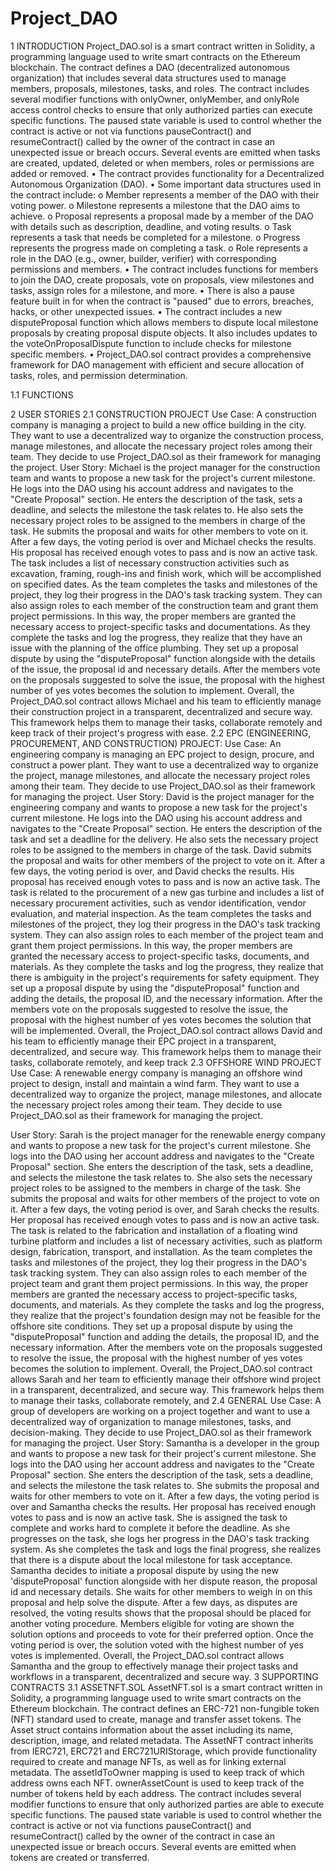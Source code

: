 # Project_DAO
1	INTRODUCTION
Project_DAO.sol is a smart contract written in Solidity, a programming language used to write smart contracts on the Ethereum blockchain. The contract defines a DAO (decentralized autonomous organization) that includes several data structures used to manage members, proposals, milestones, tasks, and roles.
The contract includes several modifier functions with onlyOwner, onlyMember, and onlyRole access control checks to ensure that only authorized parties can execute specific functions.
The paused state variable is used to control whether the contract is active or not via functions pauseContract() and resumeContract() called by the owner of the contract in case an unexpected issue or breach occurs.
Several events are emitted when tasks are created, updated, deleted or when members, roles or permissions are added or removed.
•	The contract provides functionality for a Decentralized Autonomous Organization (DAO).
•	Some important data structures used in the contract include:
o	Member represents a member of the DAO with their voting power.
o	Milestone represents a milestone that the DAO aims to achieve.
o	Proposal represents a proposal made by a member of the DAO with details such as description, deadline, and voting results.
o	Task represents a task that needs be completed for a milestone.
o	Progress represents the progress made on completing a task.
o	Role represents a role in the DAO (e.g., owner, builder, verifier) with corresponding permissions and members.
•	The contract includes functions for members to join the DAO, create proposals, vote on proposals, view milestones and tasks, assign roles for a milestone, and more.
•	There is also a pause feature built in for when the contract is "paused" due to errors, breaches, hacks, or other unexpected issues.
•	The contract includes a new disputeProposal function which allows members to dispute local milestone proposals by creating proposal dispute objects. It also includes updates to the voteOnProposalDispute function to include checks for milestone specific members.
•	Project_DAO.sol contract provides a comprehensive framework for DAO management with efficient and secure allocation of tasks, roles, and permission determination.

1.1	FUNCTIONS


2	USER STORIES
2.1	CONSTRUCTION PROJECT
Use Case:
A construction company is managing a project to build a new office building in the city. They want to use a decentralized way to organize the construction process, manage milestones, and allocate the necessary project roles among their team. They decide to use Project_DAO.sol as their framework for managing the project.
User Story:
Michael is the project manager for the construction team and wants to propose a new task for the project's current milestone. He logs into the DAO using his account address and navigates to the "Create Proposal" section. He enters the description of the task, sets a deadline, and selects the milestone the task relates to. He also sets the necessary project roles to be assigned to the members in charge of the task. He submits the proposal and waits for other members to vote on it.
After a few days, the voting period is over and Michael checks the results. His proposal has received enough votes to pass and is now an active task. The task includes a list of necessary construction activities such as excavation, framing, rough-ins and finish work, which will be accomplished on specified dates.
As the team completes the tasks and milestones of the project, they log their progress in the DAO's task tracking system. They can also assign roles to each member of the construction team and grant them project permissions. In this way, the proper members are granted the necessary access to project-specific tasks and documentations.
As they complete the tasks and log the progress, they realize that they have an issue with the planning of the office plumbing. They set up a proposal dispute by using the "disputeProposal" function alongside with the details of the issue, the proposal id and necessary details. After the members vote on the proposals suggested to solve the issue, the proposal with the highest number of yes votes becomes the solution to implement.
Overall, the Project_DAO.sol contract allows Michael and his team to efficiently manage their construction project in a transparent, decentralized and secure way. This framework helps them to manage their tasks, collaborate remotely and keep track of their project's progress with ease.
2.2	EPC (ENGINEERING, PROCUREMENT, AND CONSTRUCTION) PROJECT:
Use Case:
An engineering company is managing an EPC project to design, procure, and construct a power plant. They want to use a decentralized way to organize the project, manage milestones, and allocate the necessary project roles among their team. They decide to use Project_DAO.sol as their framework for managing the project.
User Story:
David is the project manager for the engineering company and wants to propose a new task for the project's current milestone. He logs into the DAO using his account address and navigates to the "Create Proposal" section. He enters the description of the task and set a deadline for the delivery. He also sets the necessary project roles to be assigned to the members in charge of the task. David submits the proposal and waits for other members of the project to vote on it.
After a few days, the voting period is over, and David checks the results. His proposal has received enough votes to pass and is now an active task. The task is related to the procurement of a new gas turbine and includes a list of necessary procurement activities, such as vendor identification, vendor evaluation, and material inspection.
As the team completes the tasks and milestones of the project, they log their progress in the DAO's task tracking system. They can also assign roles to each member of the project team and grant them project permissions. In this way, the proper members are granted the necessary access to project-specific tasks, documents, and materials.
As they complete the tasks and log the progress, they realize that there is ambiguity in the project's requirements for safety equipment. They set up a proposal dispute by using the "disputeProposal" function and adding the details, the proposal ID, and the necessary information. After the members vote on the proposals suggested to resolve the issue, the proposal with the highest number of yes votes becomes the solution that will be implemented.
Overall, the Project_DAO.sol contract allows David and his team to efficiently manage their EPC project in a transparent, decentralized, and secure way. This framework helps them to manage their tasks, collaborate remotely, and keep track
2.3	OFFSHORE WIND PROJECT
Use Case:
A renewable energy company is managing an offshore wind project to design, install and maintain a wind farm. They want to use a decentralized way to organize the project, manage milestones, and allocate the necessary project roles among their team. They decide to use Project_DAO.sol as their framework for managing the project.

User Story:
Sarah is the project manager for the renewable energy company and wants to propose a new task for the project's current milestone. She logs into the DAO using her account address and navigates to the "Create Proposal" section. She enters the description of the task, sets a deadline, and selects the milestone the task relates to. She also sets the necessary project roles to be assigned to the members in charge of the task. She submits the proposal and waits for other members of the project to vote on it.
After a few days, the voting period is over, and Sarah checks the results. Her proposal has received enough votes to pass and is now an active task. The task is related to the fabrication and installation of a floating wind turbine platform and includes a list of necessary activities, such as platform design, fabrication, transport, and installation.
As the team completes the tasks and milestones of the project, they log their progress in the DAO's task tracking system. They can also assign roles to each member of the project team and grant them project permissions. In this way, the proper members are granted the necessary access to project-specific tasks, documents, and materials.
As they complete the tasks and log the progress, they realize that the project's foundation design may not be feasible for the offshore site conditions. They set up a proposal dispute by using the "disputeProposal" function and adding the details, the proposal ID, and the necessary information. After the members vote on the proposals suggested to resolve the issue, the proposal with the highest number of yes votes becomes the solution to implement.
Overall, the Project_DAO.sol contract allows Sarah and her team to efficiently manage their offshore wind project in a transparent, decentralized, and secure way. This framework helps them to manage their tasks, collaborate remotely, and
2.4	GENERAL 
Use Case:
A group of developers are working on a project together and want to use a decentralized way of organization to manage milestones, tasks, and decision-making. They decide to use Project_DAO.sol as their framework for managing the project.
User Story:
Samantha is a developer in the group and wants to propose a new task for their project's current milestone. She logs into the DAO using her account address and navigates to the "Create Proposal" section. She enters the description of the task, sets a deadline, and selects the milestone the task relates to. She submits the proposal and waits for other members to vote on it.
After a few days, the voting period is over and Samantha checks the results. Her proposal has received enough votes to pass and is now an active task. She is assigned the task to complete and works hard to complete it before the deadline. As she progresses on the task, she logs her progress in the DAO's task tracking system.
As she completes the task and logs the final progress, she realizes that there is a dispute about the local milestone for task acceptance. Samantha decides to initiate a proposal dispute by using the new 'disputeProposal' function alongside with her dispute reason, the proposal id and necessary details. She waits for other members to weigh in on this proposal and help solve the dispute.
After a few days, as disputes are resolved, the voting results shows that the proposal should be placed for another voting procedure. Members eligible for voting are shown the solution options and proceeds to vote for their preferred option. Once the voting period is over, the solution voted with the highest number of yes votes is implemented.
Overall, the Project_DAO.sol contract allows Samantha and the group to effectively manage their project tasks and workflows in a transparent, decentralized and secure way.
3	SUPPORTING CONTRACTS
3.1	ASSETNFT.SOL 
AssetNFT.sol is a smart contract written in Solidity, a programming language used to write smart contracts on the Ethereum blockchain. The contract defines an ERC-721 non-fungible token (NFT) standard used to create, manage and transfer asset tokens.
The Asset struct contains information about the asset including its name, description, image, and related metadata.
The AssetNFT contract inherits from IERC721, ERC721 and ERC721URIStorage, which provide functionality required to create and manage NFTs, as well as for linking external metadata.
The assetIdToOwner mapping is used to keep track of which address owns each NFT. ownerAssetCount is used to keep track of the number of tokens held by each address.
The contract includes several modifier functions to ensure that only authorized parties are able to execute specific functions.
The paused state variable is used to control whether the contract is active or not via functions pauseContract() and resumeContract() called by the owner of the contract in case an unexpected issue or breach occurs.
Several events are emitted when tokens are created or transferred.
